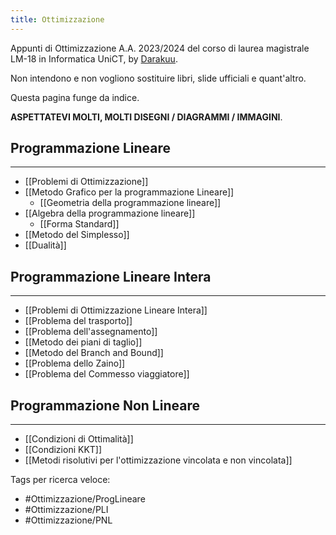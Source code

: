 ```yaml
---
title: Ottimizzazione
---
```

Appunti di Ottimizzazione  A.A. 2023/2024 del corso di laurea magistrale LM-18 in Informatica UniCT, by [Darakuu](https://github.com/Darakuu). 

Non intendono e non vogliono sostituire libri, slide ufficiali e quant'altro. 

Questa pagina funge da indice.

**ASPETTATEVI MOLTI, MOLTI DISEGNI / DIAGRAMMI / IMMAGINI**.
## Programmazione Lineare
---

- [[Problemi di Ottimizzazione]]
- [[Metodo Grafico per la programmazione Lineare]]
	- [[Geometria della programmazione lineare]]
- [[Algebra della programmazione lineare]]
	- [[Forma Standard]]
- [[Metodo del Simplesso]]
- [[Dualità]]

## Programmazione Lineare Intera
---

- [[Problemi di Ottimizzazione Lineare Intera]]
- [[Problema del trasporto]]
- [[Problema dell'assegnamento]]
- [[Metodo dei piani di taglio]]
- [[Metodo del Branch and Bound]]
- [[Problema dello Zaino]]
- [[Problema del Commesso viaggiatore]]

## Programmazione Non Lineare
---

- [[Condizioni di Ottimalità]]
- [[Condizioni KKT]]
- [[Metodi risolutivi per l'ottimizzazione vincolata e non vincolata]]
 


Tags per ricerca veloce:
- #Ottimizzazione/ProgLineare
- #Ottimizzazione/PLI 
- #Ottimizzazione/PNL
